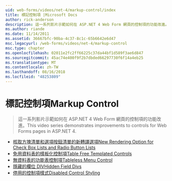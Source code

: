 ```yaml
---
uid: web-forms/videos/net-4/markup-control/index
title: 標記控制項 |Microsoft Docs
author: rick-anderson
description: 這一系列影片示範如何在 ASP.NET 4 Web Form 網頁的控制項的功能改進。
ms.author: riande
ms.date: 11/14/2011
ms.assetid: 36667bfc-90ba-4c37-8c1c-65b6642e6d47
msc.legacyurl: /web-forms/videos/net-4/markup-control
msc.type: chapter
ms.openlocfilehash: 02011e2fc2ff66225c37da44bf1d589f3ae6d847
ms.sourcegitcommit: 45ac74e400f9f2b7dbded66297730f6f14a4eb25
ms.translationtype: MT
ms.contentlocale: zh-TW
ms.lasthandoff: 08/16/2018
ms.locfileid: "48253809"
---
```

<a name="markup-control"></a><span data-ttu-id="e8086-103">標記控制項</span><span class="sxs-lookup"><span data-stu-id="e8086-103">Markup Control</span></span>
====================
> <span data-ttu-id="e8086-104">這一系列影片示範如何在 ASP.NET 4 Web Form 網頁的控制項的功能改進。</span><span class="sxs-lookup"><span data-stu-id="e8086-104">This video series demonstrates improvements to controls for Web Forms pages in ASP.NET 4.</span></span>


- [<span data-ttu-id="e8086-105">核取方塊清單和選項按鈕清單的新轉譯選項</span><span class="sxs-lookup"><span data-stu-id="e8086-105">New Rendering Option for Check Box Lists and Radio Button Lists</span></span>](aspnet-4-quick-hit-new-rendering-option-for-check-box-lists-and-radio-button-lists.md)
- [<span data-ttu-id="e8086-106">免用資料表的樣板化控制項</span><span class="sxs-lookup"><span data-stu-id="e8086-106">Table Free Templated Controls</span></span>](aspnet-4-quick-hit-table-free-templated-controls.md)
- [<span data-ttu-id="e8086-107">無資料表的功能表控制項</span><span class="sxs-lookup"><span data-stu-id="e8086-107">Tableless Menu Control</span></span>](aspnet-4-quick-hit-tableless-menu-control.md)
- [<span data-ttu-id="e8086-108">隱藏的欄位 DIV</span><span class="sxs-lookup"><span data-stu-id="e8086-108">Hidden Field Divs</span></span>](aspnet-4-quick-hit-hidden-field-divs.md)
- [<span data-ttu-id="e8086-109">停用的控制項樣式</span><span class="sxs-lookup"><span data-stu-id="e8086-109">Disabled Control Styling</span></span>](aspnet-4-quick-hit-disabled-control-styling.md)
